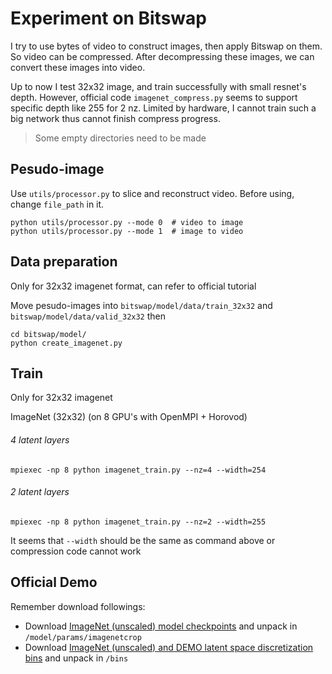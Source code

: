 # Experiment on Bitswap
I try to use bytes of video to construct images, then apply Bitswap on them.
So video can be compressed. After decompressing these images, we can convert these images into video.

Up to now I test 32x32 image, and train successfully with small resnet's depth.
However, official code `imagenet_compress.py` seems to support specific depth like 255 for 2 nz.
Limited by hardware, I cannot train such a big network thus cannot finish compress progress.

> Some empty directories need to be made

## Pesudo-image
Use `utils/processor.py` to slice and reconstruct video.
Before using, change `file_path` in it.
```shell
python utils/processor.py --mode 0  # video to image
python utils/processor.py --mode 1  # image to video
```

## Data preparation
Only for 32x32 imagenet format, can refer to official tutorial

Move pesudo-images into `bitswap/model/data/train_32x32` and `bitswap/model/data/valid_32x32`
then
```shell
cd bitswap/model/
python create_imagenet.py 
```

## Train
Only for 32x32 imagenet

ImageNet (32x32) (on 8 GPU's with OpenMPI + Horovod)
###### 4 latent layers
```
mpiexec -np 8 python imagenet_train.py --nz=4 --width=254
```
###### 2 latent layers
```
mpiexec -np 8 python imagenet_train.py --nz=2 --width=255
```
It seems that `--width` should be the same as command above or compression code cannot work

## Official Demo
Remember download followings:
- Download [ImageNet (unscaled) model checkpoints](https://www.dropbox.com/s/cbpnu3cm6fnnsf8/imagenetcrop_checkpoints.zip?dl=1) and unpack in ``/model/params/imagenetcrop``
- Download [ImageNet (unscaled) and DEMO latent space discretization bins](https://www.dropbox.com/s/un7hdj3hwmq1mlt/imagenetcrop_bins.zip?dl=1) and unpack in ``/bins``

